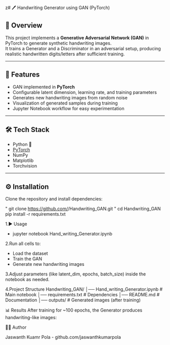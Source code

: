 z# 🖊️ Handwriting Generator using GAN (PyTorch)

## 📌 Overview
This project implements a **Generative Adversarial Network (GAN)** in PyTorch to generate synthetic handwriting images.  
It trains a Generator and a Discriminator in an adversarial setup, producing realistic handwritten digits/letters after sufficient training.

---

## 🚀 Features
- GAN implemented in **PyTorch**
- Configurable latent dimension, learning rate, and training parameters
- Generates new handwriting images from random noise
- Visualization of generated samples during training
- Jupyter Notebook workflow for easy experimentation

---

## 🛠️ Tech Stack
- Python 🐍
- [PyTorch](https://pytorch.org/)
- NumPy
- Matplotlib
- Torchvision

---

## ⚙️ Installation
Clone the repository and install dependencies:

" git clone https://github.com/<your-username>/Handwriting_GAN.git "
cd Handwriting_GAN
pip install -r requirements.txt

1.▶️ Usage
- jupyter notebook Hand_writing_Generator.ipynb

2.Run all cells to:

- Load the dataset
- Train the GAN
- Generate new handwriting images

3.Adjust parameters (like latent_dim, epochs, batch_size) inside the notebook as needed.

4.Project Structure
           Handwriting_GAN/
│── Hand_writing_Generator.ipynb   # Main notebook
│── requirements.txt               # Dependencies
│── README.md                      # Documentation
│── outputs/                       # Generated images (after training)




📊 Results
After training for ~100 epochs, the Generator produces handwriting-like images:


👨‍💻 Author

Jaswanth Kuamr Pola - github.com/jaswanthkumarpola













